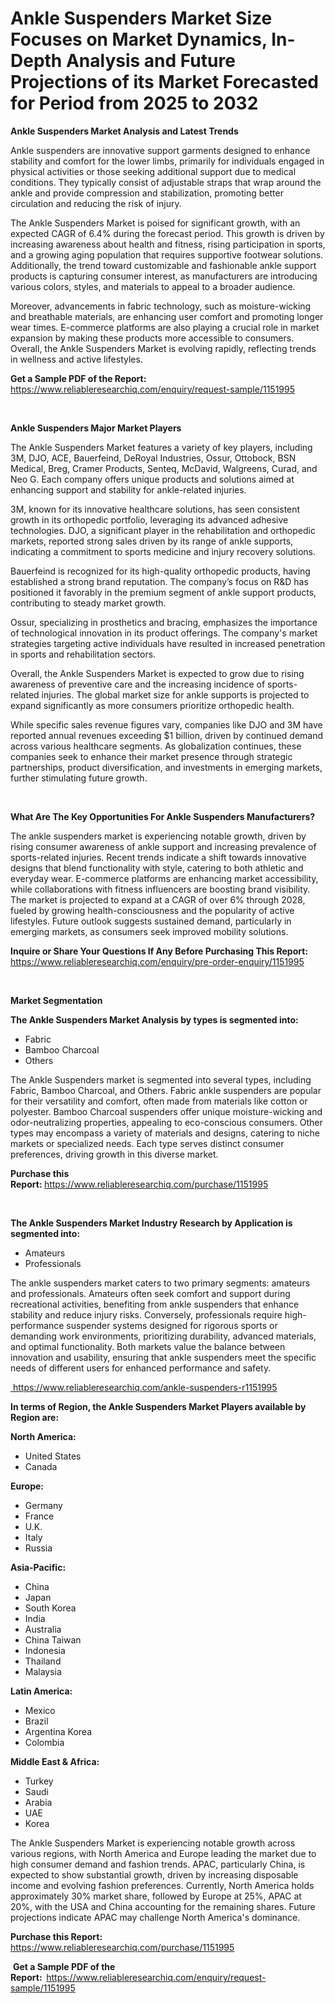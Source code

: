 <p><h1>Ankle Suspenders Market Size Focuses on Market Dynamics, In-Depth Analysis and Future Projections of its Market Forecasted for Period from 2025 to 2032</h1></p><p><strong>Ankle Suspenders Market Analysis and Latest Trends</strong></p>
<p><p>Ankle suspenders are innovative support garments designed to enhance stability and comfort for the lower limbs, primarily for individuals engaged in physical activities or those seeking additional support due to medical conditions. They typically consist of adjustable straps that wrap around the ankle and provide compression and stabilization, promoting better circulation and reducing the risk of injury.</p><p>The Ankle Suspenders Market is poised for significant growth, with an expected CAGR of 6.4% during the forecast period. This growth is driven by increasing awareness about health and fitness, rising participation in sports, and a growing aging population that requires supportive footwear solutions. Additionally, the trend toward customizable and fashionable ankle support products is capturing consumer interest, as manufacturers are introducing various colors, styles, and materials to appeal to a broader audience.</p><p>Moreover, advancements in fabric technology, such as moisture-wicking and breathable materials, are enhancing user comfort and promoting longer wear times. E-commerce platforms are also playing a crucial role in market expansion by making these products more accessible to consumers. Overall, the Ankle Suspenders Market is evolving rapidly, reflecting trends in wellness and active lifestyles.</p></p>
<p><strong>Get a Sample PDF of the Report:&nbsp;</strong> <a href="https://www.reliableresearchiq.com/enquiry/request-sample/1151995?utm_campaign=1876&utm_medium=2&utm_source=Github&utm_content=ia&utm_term=13042025&utm_id=ankle-suspenders">https://www.reliableresearchiq.com/enquiry/request-sample/1151995</a></p>
<p>&nbsp;</p>
<p><strong>Ankle Suspenders Major Market Players</strong></p>
<p><p>The Ankle Suspenders Market features a variety of key players, including 3M, DJO, ACE, Bauerfeind, DeRoyal Industries, Ossur, Ottobock, BSN Medical, Breg, Cramer Products, Senteq, McDavid, Walgreens, Curad, and Neo G. Each company offers unique products and solutions aimed at enhancing support and stability for ankle-related injuries.</p><p>3M, known for its innovative healthcare solutions, has seen consistent growth in its orthopedic portfolio, leveraging its advanced adhesive technologies. DJO, a significant player in the rehabilitation and orthopedic markets, reported strong sales driven by its range of ankle supports, indicating a commitment to sports medicine and injury recovery solutions.</p><p>Bauerfeind is recognized for its high-quality orthopedic products, having established a strong brand reputation. The company’s focus on R&D has positioned it favorably in the premium segment of ankle support products, contributing to steady market growth.</p><p>Ossur, specializing in prosthetics and bracing, emphasizes the importance of technological innovation in its product offerings. The company's market strategies targeting active individuals have resulted in increased penetration in sports and rehabilitation sectors.</p><p>Overall, the Ankle Suspenders Market is expected to grow due to rising awareness of preventive care and the increasing incidence of sports-related injuries. The global market size for ankle supports is projected to expand significantly as more consumers prioritize orthopedic health.</p><p>While specific sales revenue figures vary, companies like DJO and 3M have reported annual revenues exceeding $1 billion, driven by continued demand across various healthcare segments. As globalization continues, these companies seek to enhance their market presence through strategic partnerships, product diversification, and investments in emerging markets, further stimulating future growth.</p></p>
<p>&nbsp;</p>
<p><strong>What Are The Key Opportunities For Ankle Suspenders Manufacturers?</strong></p>
<p><p>The ankle suspenders market is experiencing notable growth, driven by rising consumer awareness of ankle support and increasing prevalence of sports-related injuries. Recent trends indicate a shift towards innovative designs that blend functionality with style, catering to both athletic and everyday wear. E-commerce platforms are enhancing market accessibility, while collaborations with fitness influencers are boosting brand visibility. The market is projected to expand at a CAGR of over 6% through 2028, fueled by growing health-consciousness and the popularity of active lifestyles. Future outlook suggests sustained demand, particularly in emerging markets, as consumers seek improved mobility solutions.</p></p>
<p><strong>Inquire or Share Your Questions If Any Before Purchasing This Report:</strong> <a href="https://www.reliableresearchiq.com/enquiry/pre-order-enquiry/1151995?utm_campaign=1876&utm_medium=2&utm_source=Github&utm_content=ia&utm_term=13042025&utm_id=ankle-suspenders">https://www.reliableresearchiq.com/enquiry/pre-order-enquiry/1151995</a></p>
<p>&nbsp;</p>
<p><strong>Market Segmentation</strong></p>
<p><strong>The Ankle Suspenders Market Analysis by types is segmented into:</strong></p>
<p><ul><li>Fabric</li><li>Bamboo Charcoal</li><li>Others</li></ul></p>
<p><p>The Ankle Suspenders market is segmented into several types, including Fabric, Bamboo Charcoal, and Others. Fabric ankle suspenders are popular for their versatility and comfort, often made from materials like cotton or polyester. Bamboo Charcoal suspenders offer unique moisture-wicking and odor-neutralizing properties, appealing to eco-conscious consumers. Other types may encompass a variety of materials and designs, catering to niche markets or specialized needs. Each type serves distinct consumer preferences, driving growth in this diverse market.</p></p>
<p><strong>Purchase this Report:&nbsp;</strong><a href="https://www.reliableresearchiq.com/purchase/1151995?utm_campaign=1876&utm_medium=2&utm_source=Github&utm_content=ia&utm_term=13042025&utm_id=ankle-suspenders">https://www.reliableresearchiq.com/purchase/1151995</a></p>
<p>&nbsp;</p>
<p><strong>The Ankle Suspenders Market Industry Research by Application is segmented into:</strong></p>
<p><ul><li>Amateurs</li><li>Professionals</li></ul></p>
<p><p>The ankle suspenders market caters to two primary segments: amateurs and professionals. Amateurs often seek comfort and support during recreational activities, benefiting from ankle suspenders that enhance stability and reduce injury risks. Conversely, professionals require high-performance suspender systems designed for rigorous sports or demanding work environments, prioritizing durability, advanced materials, and optimal functionality. Both markets value the balance between innovation and usability, ensuring that ankle suspenders meet the specific needs of different users for enhanced performance and safety.</p></p>
<p><a href="https://www.reliableresearchiq.com/ankle-suspenders-r1151995?utm_campaign=1876&utm_medium=2&utm_source=Github&utm_content=ia&utm_term=13042025&utm_id=ankle-suspenders">&nbsp;https://www.reliableresearchiq.com/ankle-suspenders-r1151995</a></p>
<p><strong>In terms of Region, the Ankle Suspenders Market Players available by Region are:</strong></p>
<p>
    <p> <strong> North America: </strong>
        <ul>
            <li>United States</li>
            <li>Canada</li>
        </ul>
        </p> 
    <p> <strong> Europe: </strong>
        <ul>
            <li>Germany</li>
            <li>France</li>
            <li>U.K.</li>
            <li>Italy</li>
            <li>Russia</li>
        </ul>
        </p> 
    <p> <strong> Asia-Pacific: </strong>
        <ul>
            <li>China</li>
            <li>Japan</li>
            <li>South Korea</li>
            <li>India</li>
            <li>Australia</li>
            <li>China Taiwan</li>
            <li>Indonesia</li>
            <li>Thailand</li>
            <li>Malaysia</li>
        </ul>
        </p> 
    <p> <strong> Latin America: </strong>
        <ul>
            <li>Mexico</li>
            <li>Brazil</li>
            <li>Argentina Korea</li>
            <li>Colombia</li>
        </ul>
        </p> 
    <p> <strong> Middle East & Africa: </strong>
        <ul>
            <li>Turkey</li>
            <li>Saudi</li>
            <li>Arabia</li>
            <li>UAE</li>
            <li>Korea</li>
        </ul>
    </p>
    </p>
<p><p>The Ankle Suspenders Market is experiencing notable growth across various regions, with North America and Europe leading the market due to high consumer demand and fashion trends. APAC, particularly China, is expected to show substantial growth, driven by increasing disposable income and evolving fashion preferences. Currently, North America holds approximately 30% market share, followed by Europe at 25%, APAC at 20%, with the USA and China accounting for the remaining shares. Future projections indicate APAC may challenge North America's dominance.</p></p>
<p><strong>Purchase this Report: </strong><a href="https://www.reliableresearchiq.com/purchase/1151995?utm_campaign=1876&utm_medium=2&utm_source=Github&utm_content=ia&utm_term=13042025&utm_id=ankle-suspenders">https://www.reliableresearchiq.com/purchase/1151995</a></p>
<p>&nbsp;<strong>Get a Sample PDF of the Report:&nbsp;&nbsp;</strong><a href="https://www.reliableresearchiq.com/enquiry/request-sample/1151995?utm_campaign=1876&utm_medium=2&utm_source=Github&utm_content=ia&utm_term=13042025&utm_id=ankle-suspenders">https://www.reliableresearchiq.com/enquiry/request-sample/1151995</a></p>
<p><strong></strong></p>
<p><p></p><p></p><p></p></p>